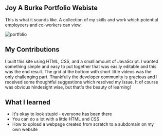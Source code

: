## Joy A Burke Portfolio Webiste

This is what it sounds like. A collection of my skills and work which potential employeers and co-workers can view. 

![portfolio](https://github.com/Joyaburke/portfolio/assets/130799658/6e9d51cd-c0f8-4442-9f0d-7a8e3ebad1c2)



##
## My Contributions

I built this site using HTML, CSS, and a small amount of JavaScript. I wanted something simple and easy to put together that was easily editable and this was the end result. The grid at the bottom with short little videos was the only challenging part. Thankfully the developer community is gracious and I received some thoughtful suggestions which resolved my issue. It of course was obvious hindesight wise, but that's the beauty of learning! 

## What I learned

- It's okay to look stupid - everyone has been there
- You can do a lot with a little HTML and CSS
- How to upload a webpage created from scratch to a subdomain on my own website

